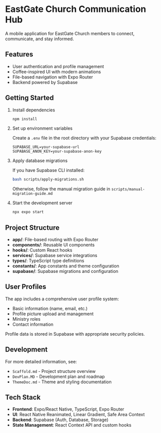 # EastGate Church Communication Hub

A mobile application for EastGate Church members to connect, communicate, and stay informed.

## Features

- User authentication and profile management
- Coffee-inspired UI with modern animations
- File-based navigation with Expo Router
- Backend powered by Supabase

## Getting Started

1. Install dependencies

   ```bash
   npm install
   ```

2. Set up environment variables
   
   Create a `.env` file in the root directory with your Supabase credentials:
   
   ```
   SUPABASE_URL=your-supabase-url
   SUPABASE_ANON_KEY=your-supabase-anon-key
   ```

3. Apply database migrations
   
   If you have Supabase CLI installed:
   
   ```bash
   bash scripts/apply-migrations.sh
   ```
   
   Otherwise, follow the manual migration guide in `scripts/manual-migration-guide.md`

4. Start the development server

   ```bash
   npx expo start
   ```

## Project Structure

- **app/**: File-based routing with Expo Router
- **components/**: Reusable UI components
- **hooks/**: Custom React hooks
- **services/**: Supabase service integrations
- **types/**: TypeScript type definitions
- **constants/**: App constants and theme configuration
- **supabase/**: Supabase migrations and configuration

## User Profiles

The app includes a comprehensive user profile system:

- Basic information (name, email, etc.)
- Profile picture upload and management
- Ministry roles
- Contact information

Profile data is stored in Supabase with appropriate security policies.

## Development

For more detailed information, see:
- `Scaffold.md` - Project structure overview
- `DevPlan.MD` - Development plan and roadmap
- `ThemeDoc.md` - Theme and styling documentation

## Tech Stack

- **Frontend**: Expo/React Native, TypeScript, Expo Router
- **UI**: React Native Reanimated, Linear Gradient, Safe Area Context
- **Backend**: Supabase (Auth, Database, Storage)
- **State Management**: React Context API and custom hooks
